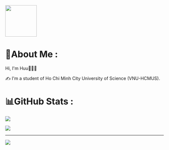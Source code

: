 <img src="https://media.giphy.com/media/M9gbBd9nbDrOTu1Mqx/giphy.gif" width="100"/>

# 💫About Me :
Hi, I'm Huu👋👨‍💻

✍ I'm a student of Ho Chi Minh City University of Science (VNU-HCMUS).

# 📊GitHub Stats :
![](https://github-readme-stats.vercel.app/api?username=conghuule&theme=react&include_all_commits=true&count_private=true)<br/>

![](https://github-readme-stats.vercel.app/api/top-langs/?username=conghuule&theme=react&include_all_commits=true&count_private=true&layout=compact)

---
[![](https://visitcount.itsvg.in/api?id=conghuule&label=Profile%20views&color=0&pretty=false)](https://visitcount.itsvg.in)
